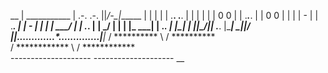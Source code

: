 __       |  ___________  |     .-.     .-.      ||_/-\_|______  |
      | |           | |    .****. .****.     | |           | |
      | |   0   0   | |    .*****.*****.     | |   0   0   | |
      | |     -     | |     .*********.      | |     -     | |
      | |   \___/   | |      .*******.       | |   \___/   | |
      | |___     ___| |       .*****.        | |___________| |
      |_____|\_/|_____|        .***.         |_______________|
        _|__|/ \|_|_.............*.............._|________|_
       / ********** \                          / ********** \
     /  ************  \                      /  ************  \
    --------------------                    -------------------- __
